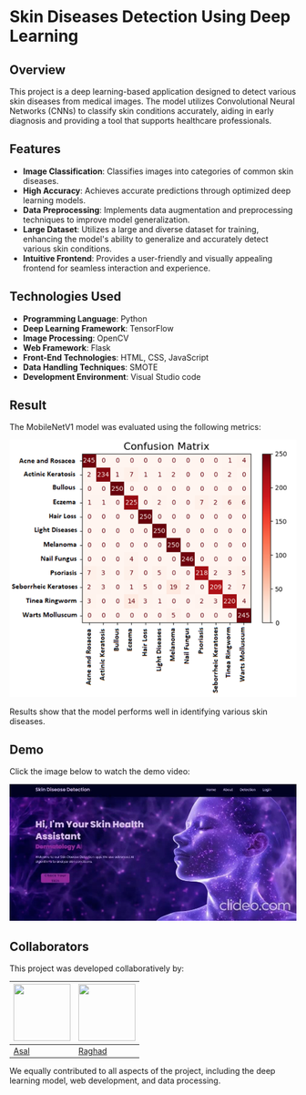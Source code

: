 # Skin Diseases Detection Using Deep Learning

## Overview
This project is a deep learning-based application designed to detect various skin diseases from medical images. The model utilizes Convolutional Neural Networks (CNNs) to classify skin conditions accurately, aiding in early diagnosis and providing a tool that supports healthcare professionals.

## Features
- **Image Classification**: Classifies images into categories of common skin diseases.
- **High Accuracy**: Achieves accurate predictions through optimized deep learning models.
- **Data Preprocessing**: Implements data augmentation and preprocessing techniques to improve model generalization.
- **Large Dataset**: Utilizes a large and diverse dataset for training, enhancing the model's ability to generalize and accurately detect various skin conditions.
- **Intuitive Frontend**: Provides a user-friendly and visually appealing frontend for seamless interaction and experience.

## Technologies Used
- **Programming Language**: Python
- **Deep Learning Framework**: TensorFlow
- **Image Processing**: OpenCV
- **Web Framework**: Flask
- **Front-End Technologies**: HTML, CSS, JavaScript
- **Data Handling Techniques**: SMOTE
- **Development Environment**: Visual Studio code

## Result
The MobileNetV1 model was evaluated using the following metrics:

![Confusion Matrix](Confusion%20matrix.png)

Results show that the model performs well in identifying various skin diseases.

## Demo
Click the image below to watch the demo video:

[![Demo Video](thumb.jpg)](https://vimeo.com/1024504337)

## Collaborators
This project was developed collaboratively by:

| [<img src="https://github.com/AsalSaud.png?size=100" width="100" height="100">](https://github.com/AsalSaud) | [<img src="https://github.com/Raghad-Alahmadi.png?size=100" width="100" height="100">](https://github.com/Raghad-Alahmadi) |
| --- | --- |
| [Asal](https://github.com/AsalSaud) | [Raghad](https://github.com/Raghad-Alahmadi) |

We equally contributed to all aspects of the project, including the deep learning model, web development, and data processing.






